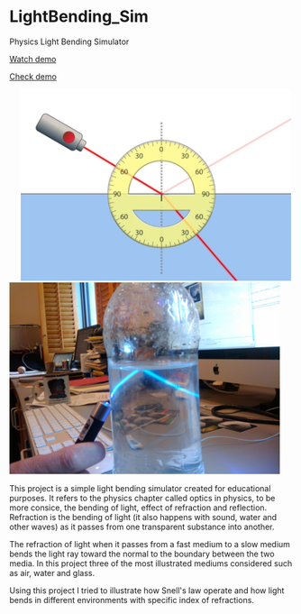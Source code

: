 # LightBending_Sim
Physics Light Bending Simulator


[Watch demo](https://youtu.be/-NS4gTKRUIo)


[Check demo](https://meirbnb.github.io/LightBending_Sim/)

<img src="https://github.com/meirbnb/LightBending_Sim/blob/main/img/screenshot.jpg" data-canonical-src="https://github.com/meirbnb/LightBending_Sim/blob/main/img/screenshot.jpg" width="480" height="340" hspace = "20"/>

<img src="https://github.com/meirbnb/LightBending_Sim/blob/main/img/TIR-quinine.jpg" data-canonical-src="https://github.com/meirbnb/LightBending_Sim/blob/main/img/TIR-quinine.jpg" width="480" height="340" />

This project is a simple light bending simulator created for educational purposes. It refers to the physics chapter called optics in physics, to be more consice, the bending of light, effect of refraction and reflection. Refraction is the bending of light (it also happens with sound, water and other waves) as it passes from one transparent substance into another. 

The refraction of light when it passes from a fast medium to a slow medium bends the light ray toward the normal to the boundary between the two media. In this project three of the most illustrated mediums considered such as air, water and glass.

Using this project I tried to illustrate how Snell's law operate and how light bends in different environments with specific index of refractions.
